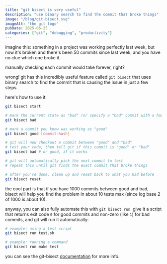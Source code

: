 ```yaml
---
title: "git bisect is very useful"
description: "use binary search to find the commit that broke things"
image: "/blog/git-bisect.svg"
imageAlt: "the git logo"
pubDate: 2025-06-25
categories: ["git", "debugging", "productivity"]
---
```


imagine this: something in a project was working perfectly last week, but now it's broken and there's been 50 commits since last week, and you have no clue which one broke it.

manually checking each commit would take forever, right?

wrong! git has this incredibly useful feature called `git bisect` that uses binary search to find the commit that is causing the issue in just a few steps.

here's how to use it:

```bash
git bisect start

# mark the current state as "bad" (or specify a "bad" commit with a hash)
git bisect bad

# mark a commit you know was working as "good"
git bisect good [commit-hash]

# git will now checkout a commit between "good" and "bad"
# test your code, then tell git if this commit is "good" or "bad"
git bisect bad # or good, if it works

# git will automatically pick the next commit to test
# repeat this until git finds the exact commit that broke things

# after you're done, clean up and reset back to what you had before
git bisect reset
```

the cool part is that if you have 1000 commits between good and bad, bisect will help you find the problem in about 10 tests max (since log base 2 of 1000 is about 10).

anyway, you can also fully automate this with `git bisect run`. give it a script that returns exit code `0` for good commits and non-zero (like `1`) for bad commits, and git will run it automatically:

```bash
# example: using a test script
git bisect run test.sh

# example: running a command
git bisect run make test
```

you can see the git-bisect [documentation](https://www.kernel.org/pub/software/scm/git/docs/git-bisect.html) for more info.
